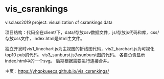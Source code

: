 # vis_csrankings
visclass2019 project: visualization of csrankings data

项目结构：代码全在client/下，data/存放csv数据文件，js/存放js代码和库，css/存放css文件，index.html是html主文件。

独立开发时vis1_linechart.js为主视图的折线图代码，vis2_barchart.js为可视化top10 pub的代码，vis3_sunburst.js为sunburst图的代码。
各自负责显示index.html中的一个svg。
后期根据需要进行连接合并。

主页：https://yhqpkueecs.github.io/vis_csrankings/
